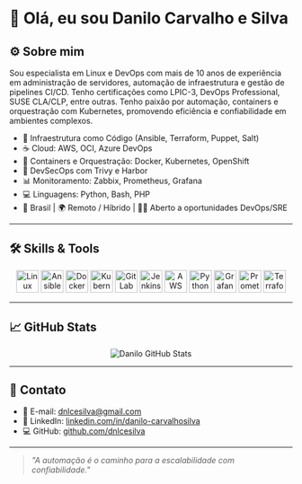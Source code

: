# 👋 Olá, eu sou Danilo Carvalho e Silva

## ⚙️ Sobre mim  
Sou especialista em Linux e DevOps com mais de 10 anos de experiência em administração de servidores, automação de infraestrutura e gestão de pipelines CI/CD. Tenho certificações como LPIC-3, DevOps Professional, SUSE CLA/CLP, entre outras. Tenho paixão por automação, containers e orquestração com Kubernetes, promovendo eficiência e confiabilidade em ambientes complexos.

- 🔧 Infraestrutura como Código (Ansible, Terraform, Puppet, Salt)
- ☕️ Cloud: AWS, OCI, Azure DevOps
- 🐳 Containers e Orquestração: Docker, Kubernetes, OpenShift
- 🔐 DevSecOps com Trivy e Harbor
- 📊 Monitoramento: Zabbix, Prometheus, Grafana
- 💻 Linguagens: Python, Bash, PHP
- 🌟 Brasil | 🌍 Remoto / Híbrido | 👨‍💻 Aberto a oportunidades DevOps/SRE

---

## 🛠️ Skills & Tools

<div align="center">
  <img src="https://cdn.jsdelivr.net/gh/devicons/devicon/icons/linux/linux-original.svg" height="40" alt="Linux" />
  <img src="https://cdn.jsdelivr.net/gh/devicons/devicon/icons/ansible/ansible-original.svg" height="40" alt="Ansible" />
  <img src="https://cdn.jsdelivr.net/gh/devicons/devicon/icons/docker/docker-original.svg" height="40" alt="Docker" />
  <img src="https://cdn.jsdelivr.net/gh/devicons/devicon/icons/kubernetes/kubernetes-plain.svg" height="40" alt="Kubernetes" />
  <img src="https://cdn.jsdelivr.net/gh/devicons/devicon/icons/gitlab/gitlab-original.svg" height="40" alt="GitLab CI" />
  <img src="https://cdn.jsdelivr.net/gh/devicons/devicon/icons/jenkins/jenkins-original.svg" height="40" alt="Jenkins" />
  <img src="https://cdn.jsdelivr.net/gh/devicons/devicon/icons/amazonwebservices/amazonwebservices-original.svg" height="40" alt="AWS" />
  <img src="https://cdn.jsdelivr.net/gh/devicons/devicon/icons/python/python-original.svg" height="40" alt="Python" />
  <img src="https://cdn.jsdelivr.net/gh/devicons/devicon/icons/grafana/grafana-original.svg" height="40" alt="Grafana" />
  <img src="https://cdn.jsdelivr.net/gh/devicons/devicon/icons/prometheus/prometheus-original.svg" height="40" alt="Prometheus" />
  <img src="https://cdn.jsdelivr.net/gh/devicons/devicon/icons/terraform/terraform-original.svg" height="40" alt="Terraform" />
</div>

---

## 📈 GitHub Stats

<p align="center">
  <img src="https://github-readme-stats.vercel.app/api?username=dnlcesilva&show_icons=true&theme=tokyonight" alt="Danilo GitHub Stats" />
</p>

---

## 📢 Contato

- 📧 E-mail: [dnlcesilva@gmail.com](mailto:dnlcesilva@gmail.com)  
- 💼 LinkedIn: [linkedin.com/in/danilo-carvalhosilva](https://www.linkedin.com/in/danilo-carvalhosilva)  
- 💻 GitHub: [github.com/dnlcesilva](https://github.com/dnlcesilva)

---

> *"A automação é o caminho para a escalabilidade com confiabilidade."*
